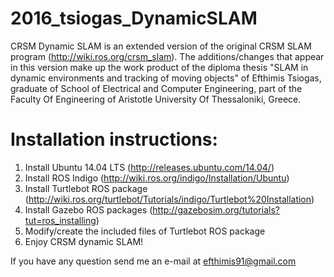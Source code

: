 # 2016_tsiogas_DynamicSLAM

CRSM Dynamic SLAM is an extended version of the original CRSM SLAM program (http://wiki.ros.org/crsm_slam). The additions/changes that appear in this version make up the work product of the diploma thesis "SLAM in dynamic environments and tracking of moving objects" of Efthimis Tsiogas, graduate of School of Electrical and Computer Engineering, part of the Faculty Of Engineering of Aristotle University Of Thessaloniki, Greece.

# Installation instructions:

1) Install Ubuntu 14.04 LTS (http://releases.ubuntu.com/14.04/)
2) Install ROS Indigo (http://wiki.ros.org/indigo/Installation/Ubuntu)
3) Install Turtlebot ROS package (http://wiki.ros.org/turtlebot/Tutorials/indigo/Turtlebot%20Installation)
4) Install Gazebo ROS packages (http://gazebosim.org/tutorials?tut=ros_installing)
5) Modify/create the included files of Turtlebot ROS package
6) Enjoy CRSM dynamic SLAM!

If you have any question send me an e-mail at efthimis91@gmail.com
